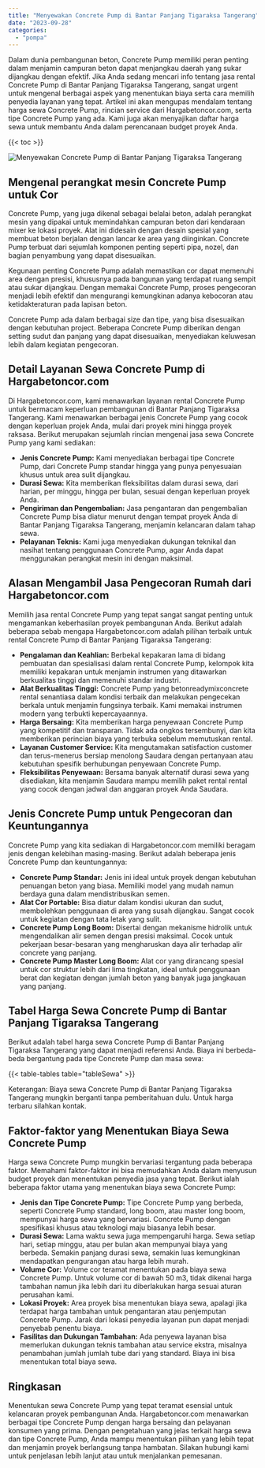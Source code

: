 ```yaml
---
title: "Menyewakan Concrete Pump di Bantar Panjang Tigaraksa Tangerang"
date: "2023-09-28"
categories: 
  - "pompa"
---
```




Dalam dunia pembangunan beton, Concrete Pump memiliki peran penting dalam menjamin campuran beton dapat menjangkau daerah yang sukar dijangkau dengan efektif. Jika Anda sedang mencari info tentang jasa rental Concrete Pump di Bantar Panjang Tigaraksa Tangerang, sangat urgent untuk mengenal berbagai aspek yang menentukan biaya serta cara memilih penyedia layanan yang tepat. Artikel ini akan mengupas mendalam tentang harga sewa Concrete Pump, rincian service dari Hargabetoncor.com, serta tipe Concrete Pump yang ada. Kami juga akan menyajikan daftar harga sewa untuk membantu Anda dalam perencanaan budget proyek Anda.

{{< toc >}}

![Menyewakan Concrete Pump di Bantar Panjang Tigaraksa Tangerang](https://hargareadymixid.github.io/pompa/concrete-pump%20(14).png)

## Mengenal perangkat mesin Concrete Pump untuk Cor

Concrete Pump, yang juga dikenal sebagai belalai beton, adalah perangkat mesin yang dipakai untuk memindahkan campuran beton dari kendaraan mixer ke lokasi proyek. Alat ini didesain dengan desain spesial yang membuat beton berjalan dengan lancar ke area yang diinginkan. Concrete Pump terbuat dari sejumlah komponen penting seperti pipa, nozel, dan bagian penyambung yang dapat disesuaikan.

Kegunaan penting Concrete Pump adalah memastikan cor dapat memenuhi area dengan presisi, khususnya pada bangunan yang terdapat ruang sempit atau sukar dijangkau. Dengan memakai Concrete Pump, proses pengecoran menjadi lebih efektif dan mengurangi kemungkinan adanya kebocoran atau ketidakteraturan pada lapisan beton.

Concrete Pump ada dalam berbagai size dan tipe, yang bisa disesuaikan dengan kebutuhan project. Beberapa Concrete Pump diberikan dengan setting sudut dan panjang yang dapat disesuaikan, menyediakan keluwesan lebih dalam kegiatan pengecoran.

## Detail Layanan Sewa Concrete Pump di Hargabetoncor.com

Di Hargabetoncor.com, kami menawarkan layanan rental Concrete Pump untuk bermacam keperluan pembangunan di Bantar Panjang Tigaraksa Tangerang. Kami menawarkan berbagai jenis Concrete Pump yang cocok dengan keperluan projek Anda, mulai dari proyek mini hingga proyek raksasa. Berikut merupakan sejumlah rincian mengenai jasa sewa Concrete Pump yang kami sediakan:

- **Jenis Concrete Pump:** Kami menyediakan berbagai tipe Concrete Pump, dari Concrete Pump standar hingga yang punya penyesuaian khusus untuk area sulit dijangkau.
- **Durasi Sewa:** Kita memberikan fleksibilitas dalam durasi sewa, dari harian, per minggu, hingga per bulan, sesuai dengan keperluan proyek Anda.
- **Pengiriman dan Pengembalian:** Jasa pengantaran dan pengembalian Concrete Pump bisa diatur menurut dengan tempat proyek Anda di Bantar Panjang Tigaraksa Tangerang, menjamin kelancaran dalam tahap sewa.
- **Pelayanan Teknis:** Kami juga menyediakan dukungan teknikal dan nasihat tentang penggunaan Concrete Pump, agar Anda dapat menggunakan perangkat mesin ini dengan maksimal.

## Alasan Mengambil Jasa Pengecoran Rumah dari Hargabetoncor.com

Memilih jasa rental Concrete Pump yang tepat sangat sangat penting untuk mengamankan keberhasilan proyek pembangunan Anda. Berikut adalah beberapa sebab mengapa Hargabetoncor.com adalah pilihan terbaik untuk rental Concrete Pump di Bantar Panjang Tigaraksa Tangerang:

- **Pengalaman dan Keahlian:** Berbekal kepakaran lama di bidang pembuatan dan spesialisasi dalam rental Concrete Pump, kelompok kita memiliki kepakaran untuk menjamin instrumen yang ditawarkan berkualitas tinggi dan memenuhi standar industri.
- **Alat Berkualitas Tinggi:** Concrete Pump yang betonreadymixconcrete rental senantiasa dalam kondisi terbaik dan melakukan pengecekan berkala untuk menjamin fungsinya terbaik. Kami memakai instrumen modern yang terbukti kepercayaannya.
- **Harga Bersaing:** Kita memberikan harga penyewaan Concrete Pump yang kompetitif dan transparan. Tidak ada ongkos tersembunyi, dan kita memberikan perincian biaya yang terbuka sebelum memutuskan rental.
- **Layanan Customer Service:** Kita mengutamakan satisfaction customer dan terus-menerus bersiap menolong Saudara dengan pertanyaan atau kebutuhan spesifik berhubungan penyewaan Concrete Pump.
- **Fleksibilitas Penyewaan:** Bersama banyak alternatif durasi sewa yang disediakan, kita menjamin Saudara mampu memilih paket rental rental yang cocok dengan jadwal dan anggaran proyek Anda Saudara.

## Jenis Concrete Pump untuk Pengecoran dan Keuntungannya

Concrete Pump yang kita sediakan di Hargabetoncor.com memiliki beragam jenis dengan kelebihan masing-masing. Berikut adalah beberapa jenis Concrete Pump dan keuntungannya:

- **Concrete Pump Standar:** Jenis ini ideal untuk proyek dengan kebutuhan penuangan beton yang biasa. Memiliki model yang mudah namun berdaya guna dalam mendistribusikan semen.
- **Alat Cor Portable:** Bisa diatur dalam kondisi ukuran dan sudut, membolehkan penggunaan di area yang susah dijangkau. Sangat cocok untuk kegiatan dengan tata letak yang sulit.
- **Concrete Pump Long Boom:** Disertai dengan mekanisme hidrolik untuk mengendalikan alir semen dengan presisi maksimal. Cocok untuk pekerjaan besar-besaran yang mengharuskan daya alir terhadap alir concrete yang panjang.
- **Concrete Pump Master Long Boom:** Alat cor yang dirancang spesial untuk cor struktur lebih dari lima tingkatan, ideal untuk penggunaan berat dan kegiatan dengan jumlah beton yang banyak juga jangkauan yang panjang.

## Tabel Harga Sewa Concrete Pump di Bantar Panjang Tigaraksa Tangerang

Berikut adalah tabel harga sewa Concrete Pump di Bantar Panjang Tigaraksa Tangerang yang dapat menjadi referensi Anda. Biaya ini berbeda-beda bergantung pada tipe Concrete Pump dan masa sewa:

{{< table-tables table="tableSewa" >}}

Keterangan: Biaya sewa Concrete Pump di Bantar Panjang Tigaraksa Tangerang mungkin berganti tanpa pemberitahuan dulu. Untuk harga terbaru silahkan kontak.

## Faktor-faktor yang Menentukan Biaya Sewa Concrete Pump

Harga sewa Concrete Pump mungkin bervariasi tergantung pada beberapa faktor. Memahami faktor-faktor ini bisa memudahkan Anda dalam menyusun budget proyek dan menentukan penyedia jasa yang tepat. Berikut ialah beberapa faktor utama yang menentukan biaya sewa Concrete Pump:

- **Jenis dan Tipe Concrete Pump:** Tipe Concrete Pump yang berbeda, seperti Concrete Pump standard, long boom, atau master long boom, mempunyai harga sewa yang bervariasi. Concrete Pump dengan spesifikasi khusus atau teknologi maju biasanya lebih besar.
- **Durasi Sewa:** Lama waktu sewa juga mempengaruhi harga. Sewa setiap hari, setiap minggu, atau per bulan akan mempunyai biaya yang berbeda. Semakin panjang durasi sewa, semakin luas kemungkinan mendapatkan pengurangan atau harga lebih murah.
- **Volume Cor:** Volume cor teramat menentukan pada biaya sewa Concrete Pump. Untuk volume cor di bawah 50 m3, tidak dikenai harga tambahan namun jika lebih dari itu diberlakukan harga sesuai aturan perusahan kami.
- **Lokasi Proyek:** Area proyek bisa menentukan biaya sewa, apalagi jika terdapat harga tambahan untuk pengantaran atau penjemputan Concrete Pump. Jarak dari lokasi penyedia layanan pun dapat menjadi penyebab penentu biaya.
- **Fasilitas dan Dukungan Tambahan:** Ada penyewa layanan bisa memerlukan dukungan teknis tambahan atau service ekstra, misalnya penambahan jumlah jumlah tube dari yang standard. Biaya ini bisa menentukan total biaya sewa.

## Ringkasan

Menentukan sewa Concrete Pump yang tepat teramat esensial untuk kelancaran proyek pembangunan Anda. Hargabetoncor.com menawarkan berbagai tipe Concrete Pump dengan harga bersaing dan pelayanan konsumen yang prima. Dengan pengetahuan yang jelas terkait harga sewa dan tipe Concrete Pump, Anda mampu menentukan pilihan yang lebih tepat dan menjamin proyek berlangsung tanpa hambatan. Silakan hubungi kami untuk penjelasan lebih lanjut atau untuk menjalankan pemesanan.
